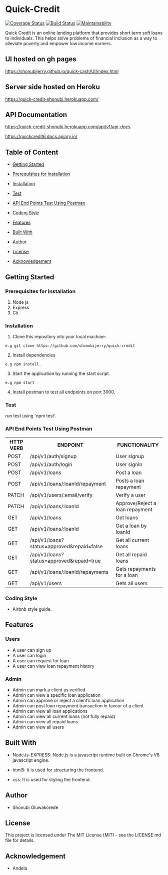 # Quick-Credit

[![Coverage Status](https://coveralls.io/repos/github/shonubijerry/quick-credit/badge.svg?branch=develop)](https://coveralls.io/github/shonubijerry/quick-credit?branch=develop)
[![Build Status](https://travis-ci.com/shonubijerry/quick-credit.svg?branch=develop)](https://travis-ci.com/shonubijerry/quick-credit)
[![Maintainability](https://api.codeclimate.com/v1/badges/40263d408451dc9d9b99/maintainability)](https://codeclimate.com/github/shonubijerry/quick-credit/maintainability)


Quick Credit is an online lending platform that provides short term soft loans to individuals. This helps solve problems of financial inclusion as a way to alleviate poverty and empower low income earners.

## UI hosted on gh pages
https://shonubijerry.github.io/quick-cash/UI/index.html

## Server side hosted on Heroku
https://quick-credit-shonubi.herokuapp.com/

## API Documentation

https://quick-credit-shonubi.herokuapp.com/api/v1/api-docs

https://quickcredit6.docs.apiary.io/

## Table of Content
 * [Getting Started](#getting-started)

 * [Prerequisites for installation](#Prerequisites)
 
 * [Installation](#installation)

 * [Test](#test)
 
 * [ API End Points Test Using Postman](#api-end-points)

 * [Coding Style](#coding-style)
 
 * [Features](#features)
 
 * [Built With](#built-with)
 
 * [Author](#author)

 * [License](#lincense)

 * [Acknowledgement](#acknowledgement)

## Getting Started

### Prerequisites for installation
1. Node js
2. Express
3. Git

### Installation
1. Clone this repository into your local machine:
```
e.g git clone https://github.com/shonubijerry/quick-credit
```
2. Install dependencies 
```
e.g npm install.
```
3. Start the application by running the start script.
```
e.g npm start
```
4. Install postman to test all endpoints on port 3000.

### Test
run test using 'npm test'.

### API End Points Test Using Postman

<table>
<tr><th>HTTP VERB</th><th>ENDPOINT</th><th>FUNCTIONALITY</th></tr>

<tr><td>POST</td> <td>/api/v1/auth/signup</td>  <td>User signup</td></tr>

<tr><td>POST</td> <td>/api/v1/auth/login</td>  <td>User signin</td></tr>

<tr><td>POST</td> <td>/api/v1/loans</td>  <td>Post a loan</td></tr>

<tr><td>POST</td> <td>/api/v1/loans/:loanId/repayment</td>  <td>Posts a loan repayment</td></tr>

<tr><td>PATCH</td> <td>/api/v1/users/:email/verify</td>  <td>Verify a user</td></tr>

<tr><td>PATCH</td> <td>/api/v1/loans/:loanId</td>  <td>Approve/Reject a loan repayment</td></tr>

<tr><td>GET</td> <td>/api/v1/loans</td>  <td>Get loans</td></tr>

<tr><td>GET</td> <td>/api/v1/loans/:loanId</td>  <td>Get a loan by loanId</td></tr>

<tr><td>GET</td> <td>/api/v1/loans?status=approved&repaid=false</td>  <td>Get all current loans</td></tr>

<tr><td>GET</td> <td>/api/v1/loans?status=approved&repaid=true</td>  <td>Get all repaid loans</td></tr>

<tr><td>GET</td> <td>/api/v1/loans/:loanId/repayments</td>  <td>Gets repayments for a loan</td></tr>

<tr><td>GET</td> <td>/api/v1/users</td>  <td>Gets all users</td></tr>
 
</table>


### Coding Style
* Airbnb style guide. 

## Features

 ### Users
* A user can sign up
* A user can login
* A user can request for loan
* A user can view loan repayment history

 ### Admin
* Admin can mark a client as verified
* Admin can view a specific loan application
* Admin can approve or reject a client’s loan application
* Admin can post loan repayment transaction in favour of a client
* Admin can view all loan applications
* Admin can view all current loans (not fully repaid)
* Admin can view all repaid loans
* Admin can view all users
 

## Built With
* NodeJs-EXPRESS: Node.js is a javascript runtime built on Chrome's V8 javascript engine.

* html5: It is used for structuring the frontend.

* css: It is used for styling the frontend.


## Author
* Shonubi Oluwakorede

## License
This project is licensed under The MIT License (MIT) - see the LICENSE.md file for details.

## Acknowledgement
* Andela

